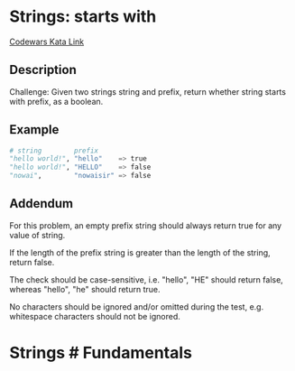 # Strings: starts with

[Codewars Kata Link](https://www.codewars.com/kata/5803a6d8db07c59fff00015f/python)

## Description
Challenge:
Given two strings string and prefix, return whether string starts with prefix, as a boolean.

## Example
```python
# string        prefix
"hello world!", "hello"    => true
"hello world!", "HELLO"    => false
"nowai",        "nowaisir" => false
```

## Addendum
For this problem, an empty prefix string should always return true for any value of string.

If the length of the prefix string is greater than the length of the string, return false.

The check should be case-sensitive, i.e. "hello", "HE" should return false, whereas "hello", "he" should return true.

No characters should be ignored and/or omitted during the test, e.g. whitespace characters should not be ignored.

# Strings # Fundamentals